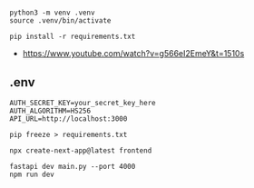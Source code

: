 # 

```
python3 -m venv .venv
source .venv/bin/activate

pip install -r requirements.txt
```

- https://www.youtube.com/watch?v=g566eI2EmeY&t=1510s

## .env

```
AUTH_SECRET_KEY=your_secret_key_here
AUTH_ALGORITHM=HS256
API_URL=http://localhost:3000
```

```
pip freeze > requirements.txt
```


```
npx create-next-app@latest frontend
```

```
fastapi dev main.py --port 4000
npm run dev
```
